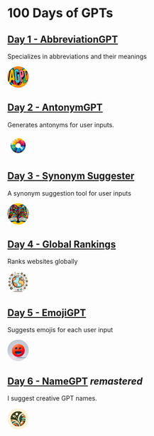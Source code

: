 # 100 Days of GPTs

## [Day 1 - AbbreviationGPT](./Day-1-AbbreviationGPT.md)

Specializes in abbreviations and their meanings

<img style="border-radius:50%;width:48px;height:48px;" src="./assets/AbbreviationGPT.png">

## [Day 2 - AntonymGPT](./Day-2-AntonymGPT.md)

Generates antonyms for user inputs.

<img style="border-radius:50%;width:48px;height:48px;" src="./assets/AntonymGPT.png"> 

## [Day 3 - Synonym Suggester](./Day-3-Synonym-Suggester.md)

A synonym suggestion tool for user inputs

<img style="border-radius:50%;width:48px;height:48px;" src="./assets/SynonymSuggester.png"> 

## [Day 4 - Global Rankings](./Day-4-Global-Rankings.md)

Ranks websites globally

<img style="border-radius:50%;width:48px;height:48px;" src="./assets/GlobalRankings.png"> 

## [Day 5 - EmojiGPT](./Day-5-EmojiGPT.md)

Suggests emojis for each user input

<img style="border-radius:50%;width:48px;height:48px;" src="./assets/EmojiGPT.png"> 

## [Day 6 - NameGPT](./Day-6-NameGPT.md) *remastered*

I suggest creative GPT names.

<img style="border-radius:50%;width:48px;height:48px;" src="./assets/NameGPT.png"> 
